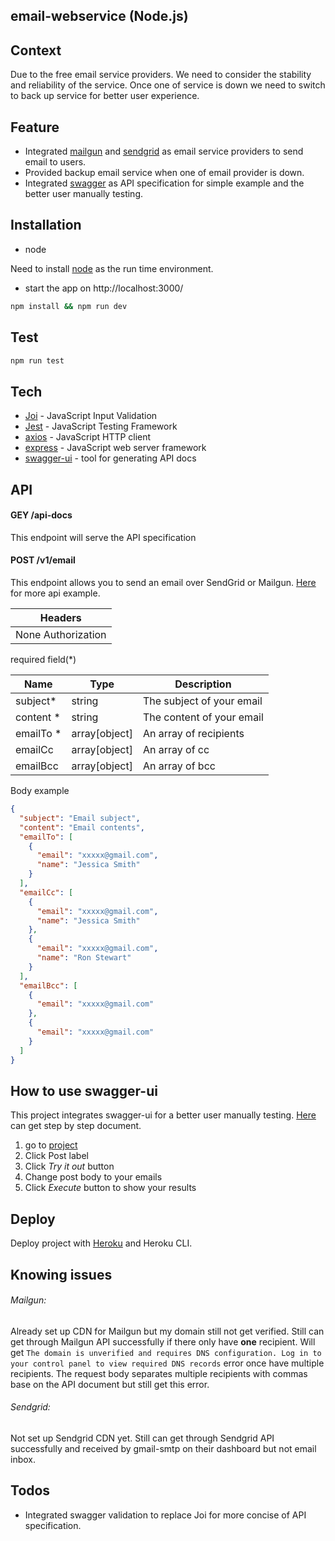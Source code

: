 ## email-webservice  (Node.js)

## Context 
Due to the free email service providers. We need to consider the stability and reliability of the service. Once one of service is down we need to switch to back up service for better user experience.

## Feature
* Integrated [mailgun](https://www.mailgun.com/) and [sendgrid](https://sendgrid.com/) as email service providers to send email to users.
* Provided backup email service when one of email provider is down.
* Integrated [swagger](https://swagger.io/) as API specification for simple example and the better user manually testing. 



## Installation

* node

Need to install [node](https://nodejs.org/en/download/) as the run time environment.

* start the app on http://localhost:3000/
```bash
npm install && npm run dev
```

## Test


```bash
npm run test
```

## Tech
* [Joi](https://www.npmjs.com/package/joi) - JavaScript Input Validation
* [Jest](https://jestjs.io/) - JavaScript Testing Framework
* [axios](https://www.npmjs.com/package/axios) - JavaScript HTTP client
* [express](https://www.npmjs.com/package/express) - JavaScript web server framework
* [swagger-ui](https://www.npmjs.com/package/swagger-ui-express) - tool for generating API docs



## API

#### GEY /api-docs
This endpoint will serve the API specification

#### POST /v1/email

This endpoint allows you to send an email over SendGrid or Mailgun.
[Here](https://node-webservice-jeffrey9231.herokuapp.com/api-docs/) for more api example. 

 
| Headers |
| ------ |
| None Authorization |

required field(*)

| Name | Type |Description |
| ------ | ------ | ------ |
| subject*  | string|The subject of your email|
| content *  | string|The content  of your email|
| emailTo *  | array[object]|An array of recipients|
| emailCc  | array[object]|An array of cc|
| emailBcc   | array[object]|An array of bcc|

Body example
```json
{
  "subject": "Email subject",
  "content": "Email contents",
  "emailTo": [
    {
      "email": "xxxxx@gmail.com",
      "name": "Jessica Smith"
    }
  ],
  "emailCc": [
    {
      "email": "xxxxx@gmail.com",
      "name": "Jessica Smith"
    },
    {
      "email": "xxxxx@gmail.com",
      "name": "Ron Stewart"
    }
  ],
  "emailBcc": [
    {
      "email": "xxxxx@gmail.com"
    },
    {
      "email": "xxxxx@gmail.com"
    }
  ]
}
```

## How to use swagger-ui

This project integrates swagger-ui for a better user manually testing. 
[Here](https://www.blazemeter.com/blog/getting-started-with-swagger-ui) can get step by step document.

 1.  go to [project](https://node-webservice-jeffrey9231.herokuapp.com/api-docs/)
 1. Click Post label
 1. Click *Try it out* button
 1. Change post body to your emails
 1. Click *Execute* button to show your results
 
## Deploy
Deploy project with [Heroku](https://devcenter.heroku.com/) and Heroku CLI.



## Knowing issues

###### Mailgun:
Already set up CDN for Mailgun but my domain still not get verified.
Still can get through Mailgun API successfully if there only have **one** recipient.
Will get `The domain is unverified and requires DNS configuration. Log in to your control panel to view required DNS records` error once have multiple recipients.
The request body separates multiple recipients with commas base on the API document but still get this error.


###### Sendgrid:
Not set up Sendgrid CDN yet. Still can get through Sendgrid API successfully and received by gmail-smtp on their dashboard but not email inbox. 






## Todos

 - Integrated swagger validation to replace Joi for more concise of API specification.
